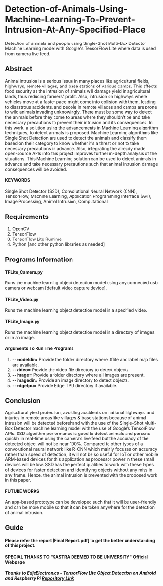 # Detection-of-Animals-Using-Machine-Learning-To-Prevent-Intrusion-At-Any-Specified-Place
Detection of animals and people using Single-Shot Multi-Box Detector Machine Learning model with Google's TensorFlow Lite where data is used from camera live feed.

## Abstract
Animal intrusion is a serious issue in many places like agricultural fields, highways, remote villages, and base stations of various camps. This affects food security as the intrusion of animals will damage yield in agricultural lands, thus reducing farmers' profit. Also, intrusion on highways where vehicles move at a faster pace might come into collision with them, leading to disastrous accidents, and people in remote villages and camps are prone to wild animals invading unknowingly. There must be some way to detect the animals before they come to areas where they shouldn’t be and take necessary precautions to prevent their intrusion and its consequences. In this work, a solution using the advancements in Machine Learning algorithm techniques, to detect animals is proposed. Machine Learning algorithms like Single Shot Detection are used to detect the animals and classify them based on their category to know whether it’s a threat or not to take necessary precautions in advance. Also, integrating the already made open-source APIs into this project improves further in-depth analysis of the situations. This Machine Learning solution can be used to detect animals in advance and take necessary precautions such that animal intrusion damage consequences will be avoided.

#### KEYWORDS
Single Shot Detector (SSD), Convolutional Neural Network (CNN), TensorFlow, Machine Learning, Application Programming Interface (API), Image Processing, Animal Intrusion, Computational

## Requirements
1. OpenCV
2. TensorFlow
3. TensorFlow Lite Runtime
4. Python [and other python libraries as needed]

## Programs Information
#### TFLite_Camera.py
Runs the machine learning object detection model using any connected usb camera or webcam [default video capture device].
#### TFLite_Video.py
Runs the machine learning object detection model in a specified video.
#### TFLite_Image.py
Runs the machine learning object detection model in a directory of images or in an image.

#### Arguments To Run The Programs
1. **--modeldir=** Provide the folder directory where .tflite and label map files are available. 
2. **--video=** Provide the video file directory to detect objects. 
3. **--image=** Provide a folder directory where all images are present. 
4. **--imagedir=** Provide an image directory to detect objects. 
5. **--edgetpu=** Provide Edge TPU directory if available.

## Conclusion
Agricultural yield protection, avoiding accidents on national highways, and injuries in remote areas like villages & base stations because of animal intrusion will be detected beforehand with the use of the Single-Shot Multi-Box Detector machine learning model with the use of Google’s TensorFlow APIs. SSD algorithm performance is good to detect animals and persons quickly in real-time using the camera’s live feed but the accuracy of the detected object will not be near 100%. Compared to other types of a convolutional neural network like R-CNN which mainly focuses on accuracy rather than speed of detection, it will not be so useful for IoT or other mobile ARM-based devices for this application as processor power in these small devices will be low. SSD has the perfect qualities to work with these types of devices for faster detection and identifying objects without any miss in any frame. Hence, the animal intrusion is prevented with the proposed work in this paper.

#### FUTURE WORKS
An app-based prototype can be developed such that it will be user-friendly and can be more mobile 
so that it can be taken anywhere for the detection of animal intrusion. 

## Guide
#### Please refer the report [Final Report.pdf] to get the better understanding of this project.

#### SPECIAL THANKS TO "SASTRA DEEMED TO BE UNIVERSITY" [Official Webpage](https://www.sastra.edu/)
##### Thanks to EdjeElectronics - TensorFlow Lite Object Detection on Android and Raspberry Pi [Repository Link](https://github.com/EdjeElectronics/TensorFlow-Lite-Object-Detection-on-Android-and-Raspberry-Pi)
